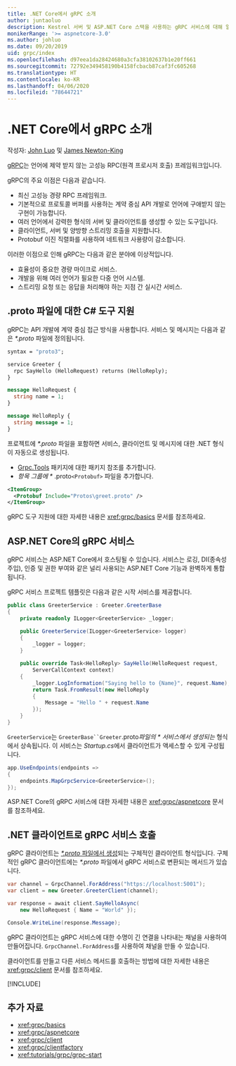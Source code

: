 ```yaml
---
title: .NET Core에서 gRPC 소개
author: juntaoluo
description: Kestrel 서버 및 ASP.NET Core 스택을 사용하는 gRPC 서비스에 대해 알아봅니다.
monikerRange: '>= aspnetcore-3.0'
ms.author: johluo
ms.date: 09/20/2019
uid: grpc/index
ms.openlocfilehash: d97eea1da28424680a3cfa38102637b1e20ff661
ms.sourcegitcommit: 72792e349458190b4158fcbacb87caf3fc605268
ms.translationtype: HT
ms.contentlocale: ko-KR
ms.lasthandoff: 04/06/2020
ms.locfileid: "78644721"
---
```

# <a name="introduction-to-grpc-on-net-core"></a>.NET Core에서 gRPC 소개

작성자: [John Luo](https://github.com/juntaoluo) 및 [James Newton-King](https://twitter.com/jamesnk)

[gRPC](https://grpc.io/docs/guides/)는 언어에 제약 받지 않는 고성능 RPC(원격 프로시저 호출) 프레임워크입니다.

gRPC의 주요 이점은 다음과 같습니다.
* 최신 고성능 경량 RPC 프레임워크.
* 기본적으로 프로토콜 버퍼를 사용하는 계약 중심 API 개발로 언어에 구애받지 않는 구현이 가능합니다.
* 여러 언어에서 강력한 형식의 서버 및 클라이언트를 생성할 수 있는 도구입니다.
* 클라이언트, 서버 및 양방향 스트리밍 호출을 지원합니다.
* Protobuf 이진 직렬화를 사용하여 네트워크 사용량이 감소합니다.

이러한 이점으로 인해 gRPC는 다음과 같은 분야에 이상적입니다.
* 효율성이 중요한 경량 마이크로 서비스.
* 개발을 위해 여러 언어가 필요한 다중 언어 시스템.
* 스트리밍 요청 또는 응답을 처리해야 하는 지점 간 실시간 서비스.

## <a name="c-tooling-support-for-proto-files"></a>.proto 파일에 대한 C# 도구 지원

gRPC는 API 개발에 계약 중심 접근 방식을 사용합니다. 서비스 및 메시지는 다음과 같은 *\*.proto* 파일에 정의됩니다.

```protobuf
syntax = "proto3";

service Greeter {
  rpc SayHello (HelloRequest) returns (HelloReply);
}

message HelloRequest {
  string name = 1;
}

message HelloReply {
  string message = 1;
}
```

프로젝트에 *\*.proto* 파일을 포함하면 서비스, 클라이언트 및 메시지에 대한 .NET 형식이 자동으로 생성됩니다.

* [Grpc.Tools](https://www.nuget.org/packages/Grpc.Tools/) 패키지에 대한 패키지 참조를 추가합니다.
* *항목 그룹에 \** .proto`<Protobuf>` 파일을 추가합니다.

```xml
<ItemGroup>
  <Protobuf Include="Protos\greet.proto" />
</ItemGroup>
```

gRPC 도구 지원에 대한 자세한 내용은 <xref:grpc/basics> 문서를 참조하세요.

## <a name="grpc-services-on-aspnet-core"></a>ASP.NET Core의 gRPC 서비스

gRPC 서비스는 ASP.NET Core에서 호스팅될 수 있습니다. 서비스는 로깅, DI(종속성 주입), 인증 및 권한 부여와 같은 널리 사용되는 ASP.NET Core 기능과 완벽하게 통합됩니다.

gRPC 서비스 프로젝트 템플릿은 다음과 같은 시작 서비스를 제공합니다.

```csharp
public class GreeterService : Greeter.GreeterBase
{
    private readonly ILogger<GreeterService> _logger;

    public GreeterService(ILogger<GreeterService> logger)
    {
        _logger = logger;
    }

    public override Task<HelloReply> SayHello(HelloRequest request,
        ServerCallContext context)
    {
        _logger.LogInformation("Saying hello to {Name}", request.Name);
        return Task.FromResult(new HelloReply 
        {
            Message = "Hello " + request.Name
        });
    }
}
```

`GreeterService`는 `GreeterBase``Greeter`.proto*파일의 \* 서비스에서 생성되는* 형식에서 상속됩니다. 이 서비스는 *Startup.cs*에서 클라이언트가 액세스할 수 있게 구성됩니다.

```csharp
app.UseEndpoints(endpoints =>
{
    endpoints.MapGrpcService<GreeterService>();
});
```

ASP.NET Core의 gRPC 서비스에 대한 자세한 내용은 <xref:grpc/aspnetcore> 문서를 참조하세요.

## <a name="call-grpc-services-with-a-net-client"></a>.NET 클라이언트로 gRPC 서비스 호출

gRPC 클라이언트는 [ *\*.proto* 파일에서 생성](xref:grpc/basics#generated-c-assets)되는 구체적인 클라이언트 형식입니다. 구체적인 gRPC 클라이언트에는 *\*.proto* 파일에서 gRPC 서비스로 변환되는 메서드가 있습니다.

```csharp
var channel = GrpcChannel.ForAddress("https://localhost:5001");
var client = new Greeter.GreeterClient(channel);

var response = await client.SayHelloAsync(
    new HelloRequest { Name = "World" });

Console.WriteLine(response.Message);
```

gRPC 클라이언트는 gRPC 서비스에 대한 수명이 긴 연결을 나타내는 채널을 사용하여 만들어집니다. `GrpcChannel.ForAddress`를 사용하여 채널을 만들 수 있습니다.

클라이언트를 만들고 다른 서비스 메서드를 호출하는 방법에 대한 자세한 내용은 <xref:grpc/client> 문서를 참조하세요.

[!INCLUDE[](~/includes/gRPCazure.md)]

## <a name="additional-resources"></a>추가 자료

* <xref:grpc/basics>
* <xref:grpc/aspnetcore>
* <xref:grpc/client>
* <xref:grpc/clientfactory>
* <xref:tutorials/grpc/grpc-start>
